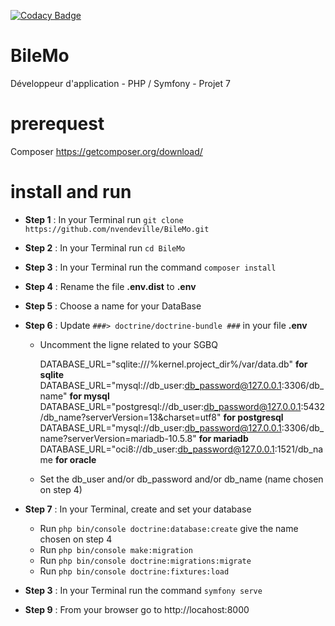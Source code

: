 [![Codacy Badge](https://app.codacy.com/project/badge/Grade/08d76aaa95b34640bba64b70c123383a)](https://www.codacy.com/gh/nvendeville/BileMo/dashboard?utm_source=github.com&amp;utm_medium=referral&amp;utm_content=nvendeville/BileMo&amp;utm_campaign=Badge_Grade)

# BileMo
Développeur d'application - PHP / Symfony - Projet 7

# prerequest
Composer https://getcomposer.org/download/

# install and run

- **Step 1** : In your Terminal run ``git clone https://github.com/nvendeville/BileMo.git``

- **Step 2** : In your Terminal run ``cd BileMo``

- **Step 3** : In your Terminal run the command ``composer install``

- **Step 4** : Rename the file **.env.dist** to **.env**

- **Step 5** : Choose a name for your DataBase

- **Step 6** : Update ``###> doctrine/doctrine-bundle ###`` in your file **.env**

  - Uncomment the ligne related to your SGBQ
  
    DATABASE_URL="sqlite:///%kernel.project_dir%/var/data.db" **for sqlite**
    DATABASE_URL="mysql://db_user:db_password@127.0.0.1:3306/db_name" **for mysql**
    DATABASE_URL="postgresql://db_user:db_password@127.0.0.1:5432/db_name?serverVersion=13&charset=utf8" **for postgresql**
    DATABASE_URL="mysql://db_user:db_password@127.0.0.1:3306/db_name?serverVersion=mariadb-10.5.8" **for mariadb**
    DATABASE_URL="oci8://db_user:db_password@127.0.0.1:1521/db_name **for oracle**
    
  - Set the db_user and/or db_password and/or db_name (name chosen on step 4)

- **Step 7** : In your Terminal, create and set your database 
  - Run ``php bin/console doctrine:database:create`` give the name chosen on step 4
  - Run ``php bin/console make:migration``
  - Run ``php bin/console doctrine:migrations:migrate``
  - Run ``php bin/console doctrine:fixtures:load``

- **Step 3** : In your Terminal run the command ``symfony serve``

- **Step 9** : From your browser go to http://locahost:8000
